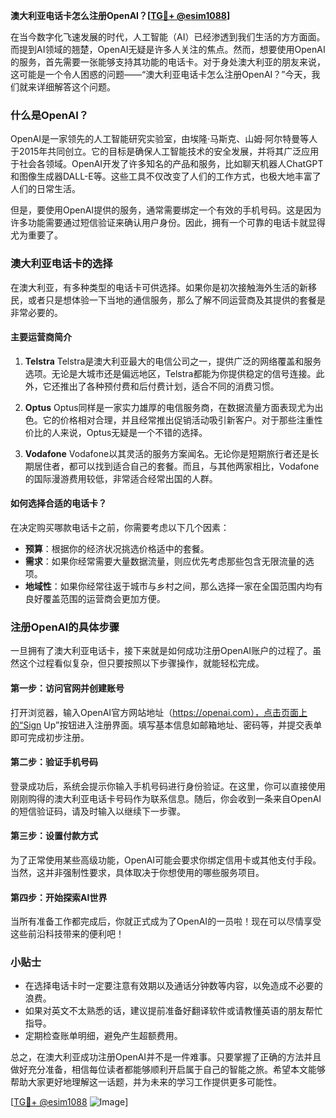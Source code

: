 **澳大利亚电话卡怎么注册OpenAI？[[TG💪+ @esim1088](https://t.me/s/esim1088)]**

在当今数字化飞速发展的时代，人工智能（AI）已经渗透到我们生活的方方面面。而提到AI领域的翘楚，OpenAI无疑是许多人关注的焦点。然而，想要使用OpenAI的服务，首先需要一张能够支持其功能的电话卡。对于身处澳大利亚的朋友来说，这可能是一个令人困惑的问题——“澳大利亚电话卡怎么注册OpenAI？”今天，我们就来详细解答这个问题。

### 什么是OpenAI？

OpenAI是一家领先的人工智能研究实验室，由埃隆·马斯克、山姆·阿尔特曼等人于2015年共同创立。它的目标是确保人工智能技术的安全发展，并将其广泛应用于社会各领域。OpenAI开发了许多知名的产品和服务，比如聊天机器人ChatGPT和图像生成器DALL-E等。这些工具不仅改变了人们的工作方式，也极大地丰富了人们的日常生活。

但是，要使用OpenAI提供的服务，通常需要绑定一个有效的手机号码。这是因为许多功能需要通过短信验证来确认用户身份。因此，拥有一个可靠的电话卡就显得尤为重要了。

### 澳大利亚电话卡的选择

在澳大利亚，有多种类型的电话卡可供选择。如果你是初次接触海外生活的新移民，或者只是想体验一下当地的通信服务，那么了解不同运营商及其提供的套餐是非常必要的。

#### 主要运营商简介

1. **Telstra**
   Telstra是澳大利亚最大的电信公司之一，提供广泛的网络覆盖和服务选项。无论是大城市还是偏远地区，Telstra都能为你提供稳定的信号连接。此外，它还推出了各种预付费和后付费计划，适合不同的消费习惯。

2. **Optus**
   Optus同样是一家实力雄厚的电信服务商，在数据流量方面表现尤为出色。它的价格相对合理，并且经常推出促销活动吸引新客户。对于那些注重性价比的人来说，Optus无疑是一个不错的选择。

3. **Vodafone**
   Vodafone以其灵活的服务方案闻名。无论你是短期旅行者还是长期居住者，都可以找到适合自己的套餐。而且，与其他两家相比，Vodafone的国际漫游费用较低，非常适合经常出国的人群。

#### 如何选择合适的电话卡？

在决定购买哪款电话卡之前，你需要考虑以下几个因素：
- **预算**：根据你的经济状况挑选价格适中的套餐。
- **需求**：如果你经常需要大量数据流量，则应优先考虑那些包含无限流量的选项。
- **地域性**：如果你经常往返于城市与乡村之间，那么选择一家在全国范围内均有良好覆盖范围的运营商会更加方便。

### 注册OpenAI的具体步骤

一旦拥有了澳大利亚电话卡，接下来就是如何成功注册OpenAI账户的过程了。虽然这个过程看似复杂，但只要按照以下步骤操作，就能轻松完成。

#### 第一步：访问官网并创建账号

打开浏览器，输入OpenAI官方网站地址（https://openai.com），点击页面上的“Sign Up”按钮进入注册界面。填写基本信息如邮箱地址、密码等，并提交表单即可完成初步注册。

#### 第二步：验证手机号码

登录成功后，系统会提示你输入手机号码进行身份验证。在这里，你可以直接使用刚刚购得的澳大利亚电话卡号码作为联系信息。随后，你会收到一条来自OpenAI的短信验证码，请及时输入以继续下一步骤。

#### 第三步：设置付款方式

为了正常使用某些高级功能，OpenAI可能会要求你绑定信用卡或其他支付手段。当然，这并非强制性要求，具体取决于你想使用的哪些服务项目。

#### 第四步：开始探索AI世界

当所有准备工作都完成后，你就正式成为了OpenAI的一员啦！现在可以尽情享受这些前沿科技带来的便利吧！

### 小贴士

- 在选择电话卡时一定要注意有效期以及通话分钟数等内容，以免造成不必要的浪费。
- 如果对英文不太熟悉的话，建议提前准备好翻译软件或请教懂英语的朋友帮忙指导。
- 定期检查账单明细，避免产生超额费用。

总之，在澳大利亚成功注册OpenAI并不是一件难事。只要掌握了正确的方法并且做好充分准备，相信每位读者都能够顺利开启属于自己的智能之旅。希望本文能够帮助大家更好地理解这一话题，并为未来的学习工作提供更多可能性。

[[TG💪+ @esim1088](https://t.me/s/esim1088) ![Image](https://i.postimg.cc/4NQfJmqS/Snipaste-2025-05-13-00-14-12.png)]